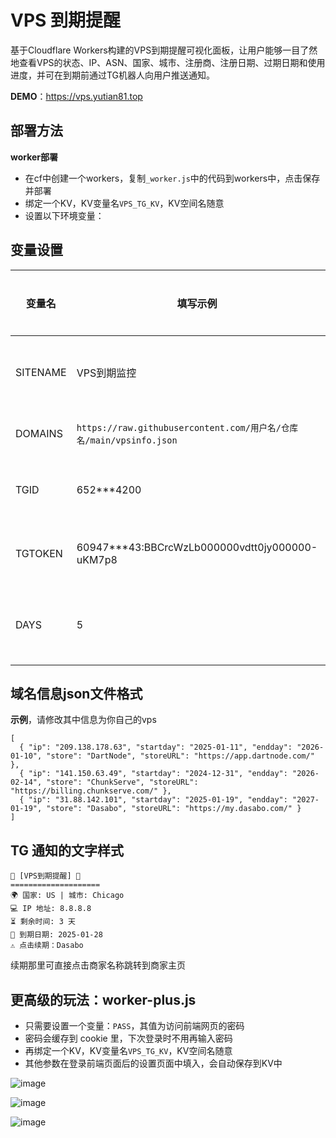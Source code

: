 # VPS 到期提醒
基于Cloudflare Workers构建的VPS到期提醒可视化面板，让用户能够一目了然地查看VPS的状态、IP、ASN、国家、城市、注册商、注册日期、过期日期和使用进度，并可在到期前通过TG机器人向用户推送通知。

**DEMO**：<https://vps.yutian81.top>  

## 部署方法

**worker部署**

- 在cf中创建一个workers，复制`_worker.js`中的代码到workers中，点击保存并部署
- 绑定一个KV，KV变量名`VPS_TG_KV`，KV空间名随意
- 设置以下环境变量：

## 变量设置
| 变量名 | 填写示例 | 说明 | 是否必填 | 
| ------ | ------- | ------ | ------ |
| SITENAME | VPS到期监控 | 自定义站点名称，默认为`VPS到期监控` | 否 |
| DOMAINS | `https://raw.githubusercontent.com/用户名/仓库名/main/vpsinfo.json` | 替换为你自己的json文件 | 是 |
| TGID | 652***4200 | TG机器人ID，不需要通知可不填 | 否 |
| TGTOKEN | 60947***43:BBCrcWzLb000000vdtt0jy000000-uKM7p8	 | TG机器人TOKEN，不需要通知可不填 | 否 |
| DAYS | 5 | 提前几天发送TG提醒，必须是整数，默认为`5` | 否 |

## 域名信息json文件格式
**示例**，请修改其中信息为你自己的vps
```
[
  { "ip": "209.138.178.63", "startday": "2025-01-11", "endday": "2026-01-10", "store": "DartNode", "storeURL": "https://app.dartnode.com/" },
  { "ip": "141.150.63.49", "startday": "2024-12-31", "endday": "2026-02-14", "store": "ChunkServe", "storeURL": "https://billing.chunkserve.com/" },
  { "ip": "31.88.142.101", "startday": "2025-01-19", "endday": "2027-01-19", "store": "Dasabo", "storeURL": "https://my.dasabo.com/" }
]
```

## TG 通知的文字样式
```
🚨 [VPS到期提醒] 🚨
====================
🌍 国家: US | 城市: Chicago
💻 IP 地址: 8.8.8.8
⏳ 剩余时间: 3 天
📅 到期日期: 2025-01-28
⚠️ 点击续期：Dasabo
```
续期那里可直接点击商家名称跳转到商家主页

## 更高级的玩法：worker-plus.js
- 只需要设置一个变量：`PASS`，其值为访问前端网页的密码
- 密码会缓存到 cookie 里，下次登录时不用再输入密码
- 再绑定一个KV，KV变量名`VPS_TG_KV`，KV空间名随意
- 其他参数在登录前端页面后的设置页面中填入，会自动保存到KV中

![image](https://github.com/user-attachments/assets/d7489572-1cf7-42ba-aa56-e44123cf15a9)

![image](https://github.com/user-attachments/assets/151bf1d7-e822-40c7-b7ce-f34877577a12)

![image](https://github.com/user-attachments/assets/985d940d-b0fe-49ec-9b38-8244240e3c22)


